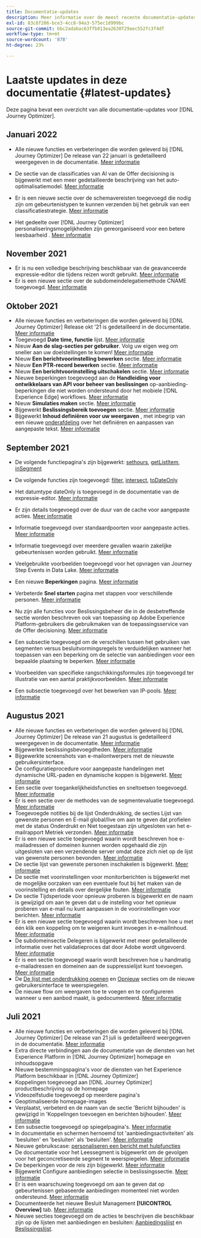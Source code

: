 ```yaml
---
title: Documentatie-updates
description: Meer informatie over de meest recente documentatie-updates
exl-id: 83c8f206-bce3-4cc8-94a3-575ec1d999bc
source-git-commit: bbc2adabac63ffb813ea2630f29aec552fc3f4df
workflow-type: tm+mt
source-wordcount: '878'
ht-degree: 23%

---
```


# Laatste updates in deze documentatie {#latest-updates}

Deze pagina bevat een overzicht van alle documentatie-updates voor [!DNL Journey Optimizer].

## Januari 2022

* Alle nieuwe functies en verbeteringen die worden geleverd bij [!DNL Journey Optimizer] De release van 22 januari is gedetailleerd weergegeven in de documentatie. [Meer informatie](release-notes.md)

* De sectie van de classificaties van AI van de Offer decisioning is bijgewerkt met een meer gedetailleerde beschrijving van het auto-optimalisatiemodel. [Meer informatie](offers/offer-library/create-ranking-strategies.md#auto-optimization)

* Er is een nieuwe sectie over de schemavereisten toegevoegd die nodig zijn om gebeurtenistypen te kunnen verzenden bij het gebruik van een classificatiestrategie. [Meer informatie](offers/offer-library/create-ranking-strategies.md#schema-requirements)

* Het gedeelte over [!DNL Journey Optimizer] personaliseringsmogelijkheden zijn gereorganiseerd voor een betere leesbaarheid . [Meer informatie](personalization/personalize.md)

## November 2021

* Er is nu een volledige beschrijving beschikbaar van de geavanceerde expressie-editor die tijdens reizen wordt gebruikt. [Meer informatie](building-journeys/expression/expressionadvanced.md)
* Er is een nieuwe sectie over de subdomeindelegatiemethode CNAME toegevoegd. [Meer informatie](configuration/delegate-subdomain.md#cname-subdomain-delegation)

## Oktober 2021

* Alle nieuwe functies en verbeteringen die worden geleverd bij [!DNL Journey Optimizer] Release okt &#39;21 is gedetailleerd in de documentatie. [Meer informatie](release-notes.md)
* Toegevoegd **Date time, functie** lijst. [Meer informatie](personalization/functions/dates.md)
* Nieuw **Aan de slag-secties per gebruiker**. Volg uw eigen weg om sneller aan uw doelstellingen te komen! [Meer informatie](quick-start.md)
* Nieuw **Een berichtvoorinstelling bewerken** sectie. [Meer informatie](configuration/message-presets.md#edit-message-preset)
* Nieuw **Een PTR-record bewerken** sectie. [Meer informatie](configuration/ptr-records.md#edit-ptr-record)
* Nieuw **Een berichtvoorinstelling uitschakelen** sectie. [Meer informatie](configuration/message-presets.md#edit-message-preset#deactivate-preset)
* Nieuwe beperkingen toegevoegd aan de **Handleiding voor ontwikkelaars van API voor beheer van beslissingen** op-aanbieding-beperkingen die niet worden ondersteund door het mobiele [!DNL Experience Edge] workflows. [Meer informatie](offers/api-reference/offers-api/personalized-offers/create.md#limitations)
* Nieuw **Simulaties maken** sectie. [Meer informatie](offers/offer-activities/simulation.md)
* Bijgewerkt **Beslissingsbereik toevoegen** sectie. [Meer informatie](offers/offer-activities/create-offer-activities.md#add-decision-scopes)
* Bijgewerkt **Inhoud definiëren voor uw weergaven** , met inbegrip van een nieuwe [onderafdeling](offers/offer-library/creating-personalized-offers.md#custom-text) over het definiëren en aanpassen van aangepaste tekst. [Meer informatie](offers/offer-library/creating-personalized-offers.md#content)

## September 2021

* De volgende functiepagina&#39;s zijn bijgewerkt: [sethours](building-journeys/functions/functionsethours.md), [getListItem](building-journeys/functions/functiongetlistitem.md), [inSegment](building-journeys/functions/functioninsegment.md)

* De volgende functies zijn toegevoegd: [filter](building-journeys/functions/functionfilter.md), [intersect](building-journeys/functions/functionintersect.md), [toDateOnly](building-journeys/functions/functiontodateonly.md)

* Het datumtype dateOnly is toegevoegd in de documentatie van de expressie-editor. [Meer informatie](building-journeys/expression/data-types.md)

* Er zijn details toegevoegd over de duur van de cache voor aangepaste acties. [Meer informatie](datasource/external-data-sources.md#section_wjp_nl5_nhb)

* Informatie toegevoegd over standaardpoorten voor aangepaste acties. [Meer informatie](action/about-custom-action-configuration.md#url-configuration)

* Informatie toegevoegd over meerdere gevallen waarin zakelijke gebeurtenissen worden gebruikt. [Meer informatie](event/about-creating-business.md#multiple-business-events)

* Veelgebruikte voorbeelden toegevoegd voor het opvragen van Journey Step Events in Data Lake. [Meer informatie](reports/query-examples.md)

* Een nieuwe **Beperkingen** pagina. [Meer informatie](limitations.md)

* Verbeterde **Snel starten** pagina met stappen voor verschillende personen. [Meer informatie](quick-start.md)

* Nu zijn alle functies voor Beslissingsbeheer die in de desbetreffende sectie worden beschreven ook van toepassing op Adobe Experience Platform-gebruikers die gebruikmaken van de toepassingsservice van de Offer decisioning. [Meer informatie](offers/get-started/starting-offer-decisioning.md)

* Een subsectie toegevoegd om de verschillen tussen het gebruiken van segmenten versus besluitvormingsregels te verduidelijken wanneer het toepassen van een beperking om de selectie van aanbiedingen voor een bepaalde plaatsing te beperken. [Meer informatie](offers/offer-activities/create-offer-activities.md#segments-vs-decision-rules)

* Voorbeelden van specifieke rangschikkingsformules zijn toegevoegd ter illustratie van een aantal praktijkvoorbeelden. [Meer informatie](offers/offer-library/create-ranking-formulas.md#ranking-formula-examples)

* Een subsectie toegevoegd over het bewerken van IP-pools. [Meer informatie](configuration/ip-pools.md#edit-ip-pool)

## Augustus 2021

* Alle nieuwe functies en verbeteringen die worden geleverd bij [!DNL Journey Optimizer] De release van 21 augustus is gedetailleerd weergegeven in de documentatie. [Meer informatie](release-notes.md)
* Bijgewerkte beslissingsbevoegdheden. [Meer informatie](administration/ootb-product-profiles.md)
* Bijgewerkte screenshots van e-mailontwerpers met de nieuwste gebruikersinterface.
* De configuratieprocedure voor aangepaste handelingen met dynamische URL-paden en dynamische koppen is bijgewerkt. [Meer informatie](action/about-custom-action-configuration.md#url-configuration)
* Een sectie over toegankelijkheidsfuncties en sneltoetsen toegevoegd. [Meer informatie](user-interface.md#accessibility)
* Er is een sectie over de methodes van de segmentevaluatie toegevoegd. [Meer informatie](segment/about-segments.md#evaluation-method-in-journey-optimizer)
* Toegevoegde notities bij de lijst Onderdrukking, de secties Lijst van gewenste personen en E-mail global/live om aan te geven dat profielen met de status Onderdrukt en Niet toegestaan zijn uitgesloten van het e-mailrapport Metriek verzonden. [Meer informatie](reports/email-global-report.md)
* Er is een nieuwe sectie toegevoegd waarin wordt beschreven hoe e-mailadressen of domeinen kunnen worden opgehaald die zijn uitgesloten van een verzendende server omdat deze zich niet op de lijst van gewenste personen bevonden. [Meer informatie](allow-list.md#reporting)
* De sectie lijst van gewenste personen inschakelen is bijgewerkt. [Meer informatie](allow-list.md#enable-allow-list)
* De sectie met voorinstellingen voor monitorberichten is bijgewerkt met de mogelijke oorzaken van een eventuele fout bij het maken van de voorinstelling en details over dergelijke fouten. [Meer informatie](configuration/message-presets.md#monitor-message-presets)
* De sectie Tijdsperiode voor opnieuw proberen is bijgewerkt en de naam is gewijzigd om aan te geven dat u de instelling voor het opnieuw proberen van e-mail nu kunt aanpassen in de voorinstellingen voor berichten. [Meer informatie](configuration/retries.md#retry-duration)
* Er is een nieuwe sectie toegevoegd waarin wordt beschreven hoe u met één klik een koppeling om te weigeren kunt invoegen in e-mailinhoud. [Meer informatie](message-tracking.md#one-click-opt-out-link)
* De subdomeinsectie Delegeren is bijgewerkt met meer gedetailleerde informatie over het validatieproces dat door Adobe wordt uitgevoerd. [Meer informatie](configuration/delegate-subdomain.md#subdomain-validation)
* Er is een sectie toegevoegd waarin wordt beschreven hoe u handmatig e-mailadressen en domeinen aan de suppressielijst kunt toevoegen. [Meer informatie](configuration/manage-suppression-list.md#add-addresses-and-domains)
* De [De lijst met onderdrukking openen](configuration/manage-suppression-list.md#access-suppression-list) en [Opnieuw](configuration/retries.md) secties om de nieuwe gebruikersinterface te weerspiegelen.
* De nieuwe flow om weergaven toe te voegen en te configureren wanneer u een aanbod maakt, is gedocumenteerd. [Meer informatie](offers/offer-library/creating-personalized-offers.md#representations)


## Juli 2021

* Alle nieuwe functies en verbeteringen die worden geleverd bij [!DNL Journey Optimizer] De release van 21 juli is gedetailleerd weergegeven in de documentatie. [Meer informatie](release-notes.md)
* Extra directe verbindingen aan de documentatie van de diensten van het Experience Platform in [!DNL Journey Optimizer] homepage en inhoudsopgave
* Nieuwe bestemmingspagina&#39;s voor de diensten van het Experience Platform beschikbaar in [!DNL Journey Optimizer]
* Koppelingen toegevoegd aan [!DNL Journey Optimizer] productbeschrijving op de homepage
* Videozelfstudie toegevoegd op meerdere pagina&#39;s
* Geoptimaliseerde homepage-images
* Verplaatst, verbeterd en de naam van de sectie &#39;Bericht bijhouden&#39; is gewijzigd in &#39;Koppelingen toevoegen en berichten bijhouden&#39;. [Meer informatie](message-tracking.md)
* Een subsectie toegevoegd op spiegelpagina&#39;s. [Meer informatie](message-tracking.md#mirror-page)
* In documentatie en schermen hernoemd tot &#39;aanbiedingsactiviteiten&#39; als &#39;besluiten&#39; en &#39;besluiten&#39; als &#39;besluiten&#39;. [Meer informatie](offers/get-started/starting-offer-decisioning.md)
* Nieuwe gebruikscase: [personaliseren een bericht met hulpfuncties](personalization/personalization-use-case-helper-functions.md)
* De documentatie voor het Leessegment is bijgewerkt om de gevolgen voor het geconcretiseerde segment te weerspiegelen. [Meer informatie](building-journeys/read-segment.md)
* De beperkingen voor de reis zijn bijgewerkt. [Meer informatie](limitations.md)
* Bijgewerkt Configure aanbiedingen selectie in beslissingssectie. [Meer informatie](offers/offer-activities/configure-offer-selection.md)
* Er is een waarschuwing toegevoegd om aan te geven dat op gebeurtenissen gebaseerde aanbiedingen momenteel niet worden ondersteund. [Meer informatie](offers/offer-library/creating-personalized-offers.md#eligibility)
* Documenteerde het nieuwe Besluit Management **[!UICONTROL Overview]** tab. [Meer informatie](offers/get-started/user-interface.md#overview)
* Nieuwe secties toegevoegd om de acties te beschrijven die beschikbaar zijn op de lijsten met aanbiedingen en besluiten: [Aanbiedingslijst](offers/offer-library/creating-personalized-offers.md#offer-list) en [Beslissingslijst](offers/offer-activities/create-offer-activities.md#decision-list).
